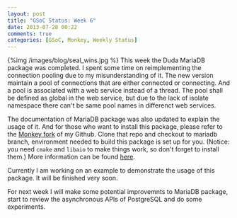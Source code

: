 ```yaml
---
layout: post
title: "GSoC Status: Week 6"
date: 2013-07-28 00:22
comments: true
categories: [GSoC, Monkey, Weekly Status]
---
```

{%img /images/blog/seal_wins.jpg %}
This week the Duda MariaDB package was completed. I spent some time on reimplementing
the connection pooling due to my misunderstanding of it. The new version maintain
a pool of connections that are either connected or connecting. And a pool is
associated with a web service instead of a thread. The pool shall be defined as
global in the web service, but due to the lack of isolate namespace there can't
be same pool names in differenct web services.

The documentation of MariaDB package was also updated to explain the usage of it.
And for those who want to install this package, please refer to the [Monkey fork](https://github.com/swpd/monkey)
of my Github. Clone that repo and checkout to mariadb branch, environment needed
to build this package is set up for you. (Notice: you need `cmake` and `libaio`
to make things work, so don't forget to install them.) More information can be
found [here](https://github.com/swpd/duda_mariadb/blob/master/README.md).


Currently I am working on an example to demonstrate the usage of this package. It
will be finished very soon.

For next week I will make some potential improvemnts to MariaDB package, start
to review the asynchronous APIs of PostgreSQL and do some experiments.
<!-- more -->

